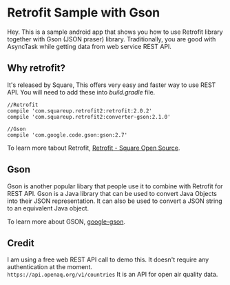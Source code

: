 # Retrofit Sample with Gson

Hey. This is a sample android app that shows you how to use Retrofit library together with Gson (JSON praser) library. Traditionally, you are good with AsyncTask while getting data from web service REST API.

## Why retrofit?
It's released by Square, This offers very easy and faster way to use REST API.
You will need to add these into *build.gradle* file.

```
//Retrofit
compile 'com.squareup.retrofit2:retrofit:2.0.2'
compile 'com.squareup.retrofit2:converter-gson:2.1.0'

//Gson
compile 'com.google.code.gson:gson:2.7'
```

To learn more tabout Retrofit, [Retrofit - Square Open Source](http://square.github.io/retrofit/).  

## Gson
Gson is another popular libary that people use it to combine with Retrofit for REST API. Gson is a Java library that can be used to convert Java Objects into their JSON representation. It can also be used to convert a JSON string to an equivalent Java object.

To learn more about GSON, [google-gson](https://github.com/google/gson).


## Credit
I am using a free web REST API call to demo this. It doesn't require any authentication at the moment.  
```https://api.openaq.org/v1/countries``` It is an API for open air quality data.
